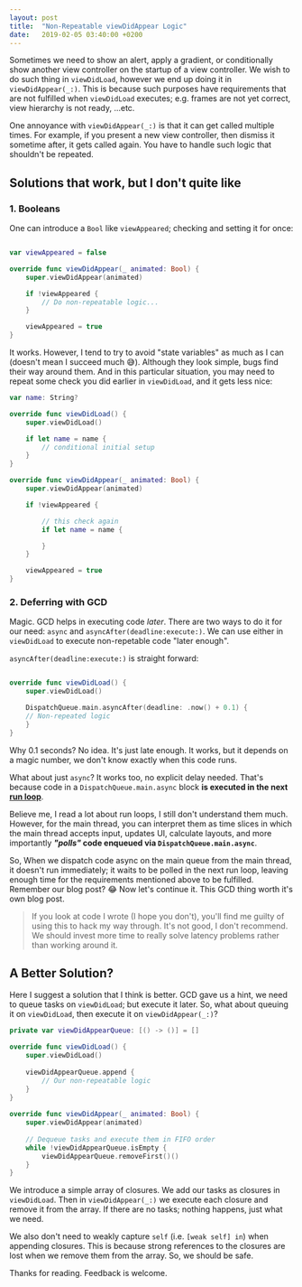 ```yaml
---
layout: post
title:  "Non-Repeatable viewDidAppear Logic"
date:   2019-02-05 03:40:00 +0200
---
```


Sometimes we need to show an alert, apply a gradient, or conditionally show another view controller on the startup of a view controller. We wish to do such thing in `viewDidLoad`, however we end up doing it in `viewDidAppear(_:)`. This is because such purposes have requirements that are not fulfilled when `viewDidLoad` executes; e.g. frames are not yet correct, view hierarchy is not ready, ...etc. 

One annoyance with `viewDidAppear(_:)` is that it can get called multiple times. For example, if you present a new view controller, then dismiss it sometime after, it gets called again. You have to handle such logic that shouldn't be repeated.

## Solutions that work, but I don't quite like

### 1. Booleans

One can introduce a `Bool` like `viewAppeared`; checking and setting it for once:

```swift

var viewAppeared = false

override func viewDidAppear(_ animated: Bool) {
    super.viewDidAppear(animated)

    if !viewAppeared {
        // Do non-repeatable logic...
    }

    viewAppeared = true
}
```

It works. However, I tend to try to avoid "state variables" as much as I can (doesn't mean I succeed much 😅). Although they look simple, bugs find their way around them. And in this particular situation, you may need to repeat some check you did earlier in `viewDidLoad`, and it gets less nice:

```swift
var name: String?

override func viewDidLoad() {
    super.viewDidLoad()

    if let name = name {
        // conditional initial setup 
    }
}

override func viewDidAppear(_ animated: Bool) {
    super.viewDidAppear(animated)

    if !viewAppeared {

        // this check again
        if let name = name {

        }
    }

    viewAppeared = true
}

```

### 2. Deferring with GCD

Magic. GCD helps in executing code *later*. There are two ways to do it for our need: `async` and `asyncAfter(deadline:execute:)`. We can use either in `viewDidLoad` to execute non-repetable code "later enough".

`asyncAfter(deadline:execute:)` is straight forward:

```swift

override func viewDidLoad() {
    super.viewDidLoad()

    DispatchQueue.main.asyncAfter(deadline: .now() + 0.1) {
    // Non-repeated logic
    }
}
```

Why 0.1 seconds? No idea. It's just late enough. It works, but it depends on a magic number, we don't know exactly when this code runs.

What about just `async`? It works too, no explicit delay needed. That's because code in a `DispatchQueue.main.async` block **is executed in the next [run loop](https://developer.apple.com/library/archive/documentation/Cocoa/Conceptual/Multithreading/RunLoopManagement/RunLoopManagement.html)**.

Believe me, I read a lot about run loops, I still don't understand them much. However, for the main thread, you can interpret them as time slices in which the main thread accepts input, updates UI, calculate layouts, and more importantly ***"polls"* code enqueued via `DispatchQueue.main.async`**.

So, When we dispatch code async on the main queue from the main thread, it doesn't run immediately; it waits to be polled in the next run loop, leaving enough time for the requirements mentioned above to be fulfilled. Remember our blog post? 😂 Now let's continue it. This GCD thing worth it's own blog post.

>If you look at code I wrote (I hope you don't), you'll find me guilty of using this to hack my way through. It's not good, I don't recommend. We should invest more time to really solve latency problems rather than working around it.

## A Better Solution?

Here I suggest a solution that I think is better. GCD gave us a hint, we need to queue tasks on `viewDidLoad`; but execute it later. So, what about queuing it on `viewDidLoad`, then execute it on `viewDidAppear(_:)`?

```swift
private var viewDidAppearQueue: [() -> ()] = []

override func viewDidLoad() {
    super.viewDidLoad()
        
    viewDidAppearQueue.append {
        // Our non-repeatable logic
    }
}
    
override func viewDidAppear(_ animated: Bool) {
    super.viewDidAppear(animated)
        
    // Dequeue tasks and execute them in FIFO order
    while !viewDidAppearQueue.isEmpty {
        viewDidAppearQueue.removeFirst()()
    }
}
```

We introduce a simple array of closures. We add our tasks as closures in `viewDidLoad`. Then in `viewDidAppear(_:)` we execute each closure and remove it from the array. If there are no tasks; nothing happens, just what we need.

We also don't need to weakly capture `self` (i.e. `[weak self] in`) when appending closures. This is because strong references to the closures are lost when we remove them from the array. So, we should be safe. 

Thanks for reading. Feedback is welcome.

